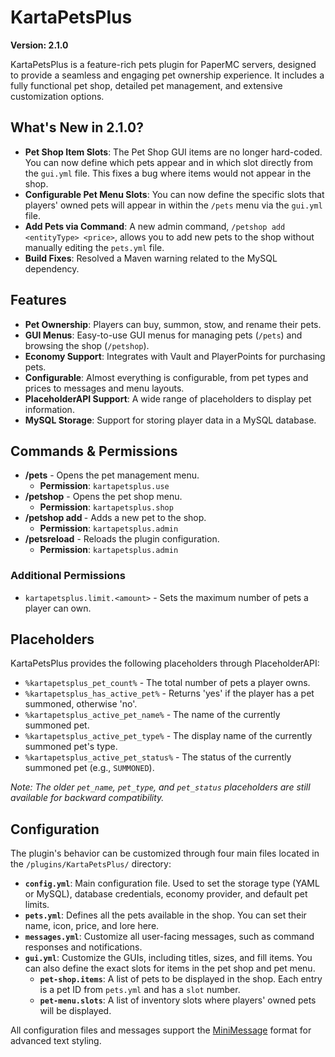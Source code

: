 # KartaPetsPlus

**Version: 2.1.0**

KartaPetsPlus is a feature-rich pets plugin for PaperMC servers, designed to provide a seamless and engaging pet ownership experience. It includes a fully functional pet shop, detailed pet management, and extensive customization options.

## What's New in 2.1.0?

- **Pet Shop Item Slots**: The Pet Shop GUI items are no longer hard-coded. You can now define which pets appear and in which slot directly from the `gui.yml` file. This fixes a bug where items would not appear in the shop.
- **Configurable Pet Menu Slots**: You can now define the specific slots that players' owned pets will appear in within the `/pets` menu via the `gui.yml` file.
- **Add Pets via Command**: A new admin command, `/petshop add <entityType> <price>`, allows you to add new pets to the shop without manually editing the `pets.yml` file.
- **Build Fixes**: Resolved a Maven warning related to the MySQL dependency.

## Features

- **Pet Ownership**: Players can buy, summon, stow, and rename their pets.
- **GUI Menus**: Easy-to-use GUI menus for managing pets (`/pets`) and browsing the shop (`/petshop`).
- **Economy Support**: Integrates with Vault and PlayerPoints for purchasing pets.
- **Configurable**: Almost everything is configurable, from pet types and prices to messages and menu layouts.
- **PlaceholderAPI Support**: A wide range of placeholders to display pet information.
- **MySQL Storage**: Support for storing player data in a MySQL database.

## Commands & Permissions

*   **/pets** - Opens the pet management menu.
    *   **Permission**: `kartapetsplus.use`
*   **/petshop** - Opens the pet shop menu.
    *   **Permission**: `kartapetsplus.shop`
*   **/petshop add <entityType> <price>** - Adds a new pet to the shop.
    *   **Permission**: `kartapetsplus.admin`
*   **/petsreload** - Reloads the plugin configuration.
    *   **Permission**: `kartapetsplus.admin`

### Additional Permissions
*   `kartapetsplus.limit.<amount>` - Sets the maximum number of pets a player can own.

## Placeholders

KartaPetsPlus provides the following placeholders through PlaceholderAPI:

*   `%kartapetsplus_pet_count%` - The total number of pets a player owns.
*   `%kartapetsplus_has_active_pet%` - Returns 'yes' if the player has a pet summoned, otherwise 'no'.
*   `%kartapetsplus_active_pet_name%` - The name of the currently summoned pet.
*   `%kartapetsplus_active_pet_type%` - The display name of the currently summoned pet's type.
*   `%kartapetsplus_active_pet_status%` - The status of the currently summoned pet (e.g., `SUMMONED`).

*Note: The older `pet_name`, `pet_type`, and `pet_status` placeholders are still available for backward compatibility.*

## Configuration

The plugin's behavior can be customized through four main files located in the `/plugins/KartaPetsPlus/` directory:

- **`config.yml`**: Main configuration file. Used to set the storage type (YAML or MySQL), database credentials, economy provider, and default pet limits.
- **`pets.yml`**: Defines all the pets available in the shop. You can set their name, icon, price, and lore here.
- **`messages.yml`**: Customize all user-facing messages, such as command responses and notifications.
- **`gui.yml`**: Customize the GUIs, including titles, sizes, and fill items. You can also define the exact slots for items in the pet shop and pet menu.
    - **`pet-shop.items`**: A list of pets to be displayed in the shop. Each entry is a pet ID from `pets.yml` and has a `slot` number.
    - **`pet-menu.slots`**: A list of inventory slots where players' owned pets will be displayed.

All configuration files and messages support the [MiniMessage](https://docs.advntr.dev/minimessage/format.html) format for advanced text styling.